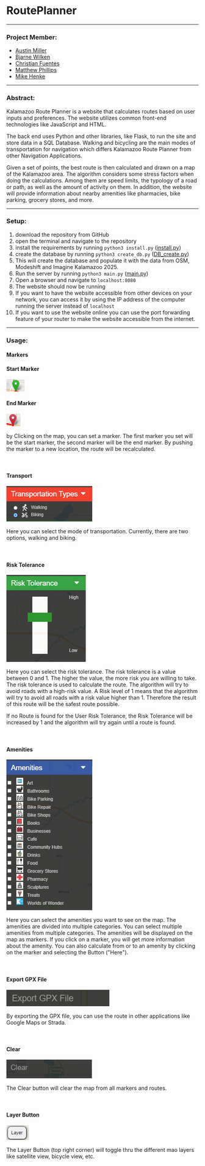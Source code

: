 # RoutePlanner


*** 

### Project Member:
* [Austin Miller](mailto:austin.j07.miller@wmich.edu)
* [Bjarne Wilken](mailto:bjarne@famwilken.de)
* [Christian Fuentes](mailto:cdd9168@wmich.edu)
* [Matthew Phillips](mailto:matthew.a.phillips@wmich.edu)
* [Mike Henke](mailto:mgs8776@wmich.edu)


***

### Abstract:
Kalamazoo Route Planner is a website that calculates routes based on user inputs and preferences. 
The website utilizes common front-end technologies like JavaScript and HTML. 

The back end uses Python and other libraries, like Flask, to run the site and store data in a SQL Database. 
Walking and bicycling are the main modes of transportation for navigation which differs Kalamazoo Route Planner from other Navigation Applications. 

Given a set of points, the best route is then calculated and drawn on a map of the Kalamazoo area. 
The algorithm considers some stress factors when doing the calculations. Among them are speed limits, the typology of a road or path, as well as the amount of activity on them. 
In addition, the website will provide information about nearby amenities like pharmacies, bike parking, grocery stores, and more. 

***

### Setup:
1. download the repository from GitHub
2. open the terminal and navigate to the repository
3. install the requirements by running `python3 install.py` ([install.py](src%2Finstall.py))
4. create the database by running `python3 create_db.py` ([DB_create.py](src%2FDB_Management%2FDB_create.py))
5. This will create the database and populate it with the data from OSM, Modeshift and Imagine Kalamazoo 2025.
6. Run the server by running `python3 main.py` ([main.py](src%2Fmain.py))
7. Open a browser and navigate to `localhost:8080`
8. The website should now be running
9. If you want to have the website accessible from other devices on your network, you can access it by using the IP address of the computer running the server instead of `localhost`
10. If you want to use the website online you can use the port forwarding feature of your router to make the website accessible from the internet.


***

### Usage:

#### Markers 

#### Start Marker
![Start_Marker.jpg](files_for_markdown%2FReadme%2FStart_Marker.jpg)

#### End Marker
![End_Marker.jpg](files_for_markdown%2FReadme%2FEnd_Marker.jpg)

by Clicking on the map, you can set a marker. The first marker you set will be the start marker, the second marker will be the end marker.
By pushing the marker to a new location, the route will be recalculated.
<br><br><br>

#### Transport 
![transport_tab.jpg](files_for_markdown%2FReadme%2Ftransport_tab.jpg)

Here you can select the mode of transportation. Currently, there are two options, walking and biking.
<br><br><br>

#### Risk Tolerance 
![Risk_Tolerance.jpg](files_for_markdown%2FReadme%2FRisk_Tolerance.jpg)

Here you can select the risk tolerance. The risk tolerance is a value between 0 and 1. The higher the value, the more risk you are willing to take.
The risk tolerance is used to calculate the route. The algorithm will try to avoid roads with a high-risk value.
A Risk level of 1 means that the algorithm will try to avoid all roads with a risk value higher than 1.
Therefore the result of this route will be the safest route possible.

If no Route is found for the User Risk Tolerance, the Risk Tolerance will be increased by 1 and the algorithm will try again until a route is found.
<br><br><br>

#### Amenities 
![Amenities.jpg](files_for_markdown%2FReadme%2FAmenities.jpg)

Here you can select the amenities you want to see on the map. The amenities are divided into multiple categories.
You can select multiple amenities from multiple categories. The amenities will be displayed on the map as markers.
If you click on a marker, you will get more information about the amenity. 
You can also calculate from or to an amenity by clicking on the marker and selecting the Button ("Here").
<br><br><br>

#### Export GPX File
![Export_button.jpg](files_for_markdown%2FReadme%2FExport_button.jpg)
 
By exporting the GPX file, you can use the route in other applications like Google Maps or Strada.
<br><br><br>

#### Clear 
![Clear_button.jpg](files_for_markdown%2FReadme%2FClear_button.jpg)

The Clear button will clear the map from all markers and routes. 
<br><br><br>


#### Layer Button 
![layer_button.jpg](files_for_markdown%2FReadme%2Flayer_button.jpg)

The Layer Button (top right corner) will toggle thru the different mao layers like satellite view, bicycle view, etc.
<br><br><br>
